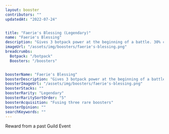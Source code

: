 ```yaml
---
layout: booster
contributors: ""
updatedAt: "2022-07-24"


title: "Faerie's Blessing (Legendary)"
name: "Faerie's Blessing"
description: "Gives 3 botpack power at the beginning of a battle. 30% chance to gain 1 botpack power when using a botpack ability - "
imageUrl: "/assets/img/boosters/faerie's-blessing.png"
breadcrumbs:
  Botpack: "/botpack"
  Boosters: "/boosters"


boosterName: "Faerie's Blessing"
boosterDescription: "Gives 3 botpack power at the beginning of a battle. 30% chance to gain 1 botpack power when using a botpack ability"
boosterImageUrl: "/assets/img/boosters/faerie's-blessing.png"
boosterStacks: ""
boosterRarity: "Legendary"
boosterRaritySortOrder: "5"
boosterAcquisition: "Fusing three rare boosters"
boosterOpinion: ""
searchKeywords: ""
---
```



Reward from a past Guild Event
